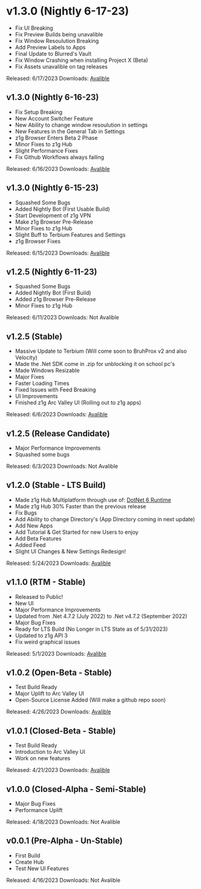 # v1.3.0 (Nightly 6-17-23)

- Fix UI Breaking
- Fix Preview Builds being unavalible
- Fix Window Resoulution Breaking
- Add Preview Labels to Apps
- Final Update to Blurred's Vault
- Fix Window Crashing when installing Project X (Beta)
- Fix Assets unavalible on tag releases

Released: 6/17/2023
Downloads: [Avalible](https://github.com/z1g-project/z1g-Project-Hub/releases/tag/z1g-hub-nightly-06-17-2023)

## v1.3.0 (Nightly 6-16-23)

- Fix Setup Breaking
- New Account Switcher Feature
- New Ability to change window resoulution in settings
- New Features in the General Tab in Settings
- z1g Browser Enters Beta 2 Phase
- Minor Fixes to z1g Hub
- Slight Performance Fixes
- Fix Github Workflows always failing

Released: 6/16/2023
Downloads: [Avalible](https://github.com/z1g-project/z1g-Project-Hub/releases/tag/z1g-hub-nightly-06-16-2023)

## v1.3.0 (Nightly 6-15-23)

- Squashed Some Bugs
- Added Nightly Bot (First Usable Build)
- Start Development of z1g VPN
- Make z1g Browser Pre-Release
- Minor Fixes to z1g Hub
- Slight Buff to Terbium Features and Settings
- z1g Browser Fixes

Released: 6/15/2023
Downloads: [Avalible](https://github.com/z1g-project/z1g-Project-Hub/releases/tag/z1g-hub-nightly-06-15-2023)

## v1.2.5 (Nightly 6-11-23)

- Squashed Some Bugs
- Added Nightly Bot (First Build)
- Added z1g Browser Pre-Release
- Minor Fixes to z1g Hub

Released: 6/11/2023
Downloads: Not Avalible

## v1.2.5 (Stable)

- Massive Update to Terbium (Will come soon to BruhProx v2 and also Velocity)
- Made the .Net SDK come in .zip for unblocking it on school pc's
- Made Windows Resizable
- Major Fixes
- Faster Loading Times
- Fixed Issues with Feed Breaking
- UI Improvements
- Finished z1g Arc Valley UI (Rolling out to z1g apps)

Released: 6/6/2023
Downloads: [Avalible](https://github.com/z1g-project/z1g-Project-Hub/releases/tag/1.2.5)

## v1.2.5 (Release Candidate)

- Major Performance Improvements
- Squashed some bugs

Released: 6/3/2023
Downloads: Not Avalible

## v1.2.0 (Stable - LTS Build)

- Made z1g Hub Multiplatform through use of: [DotNet 6 Runtime](https://dotnet.microsoft.com/en-us/download/dotnet/6.0)
- Made z1g Hub 30% Faster than the previous release
- Fix Bugs
- Add Ability to change Directory's (App Directory coming in next update)
- Add New Apps
- Add Tutorial & Get Started for new Users to enjoy
- Add Beta Features
- Added Feed
- Slight UI Changes & New Settings Redesign!

Released: 5/24/2023
Downloads: [Avalible](https://github.com/z1g-project/z1g-Project-Hub/releases/tag/1.2.0)

## v1.1.0 (RTM - Stable)

- Released to Public!
- New UI
- Major Performance Improvements
- Updated from .Net 4.7.2 (July 2022) to .Net v4.7.2 (September 2022)
- Major Bug Fixes
- Ready for LTS Build (No Longer in LTS State as of 5/31/2023)
- Updated to z1g API 3
- Fix weird graphical issues

Released: 5/1/2023
Downloads: [Avalible](https://cdn.z1g-project.repl.co/z1g-hub/archives/1.1.0/update.exe)

## v1.0.2 (Open-Beta - Stable)

- Test Build Ready
- Major Uplift to Arc Valley UI
- Open-Source License Added (Will make a github repo soon)

Released: 4/26/2023
Downloads: [Avalible](https://cdn.z1g-project.repl.co/z1g-hub/archives/1.0.2/update.exe)

## v1.0.1 (Closed-Beta - Stable)

- Test Build Ready
- Introduction to Arc Valley UI
- Work on new features

Released: 4/21/2023
Downloads: [Avalible](https://cdn.z1g-project.repl.co/z1g-hub/archives/1.0.2/update.exe)

## v1.0.0 (Closed-Alpha - Semi-Stable)

- Major Bug Fixes
- Performance Uplift

Released: 4/18/2023
Downloads: Not Avalible

## v0.0.1 (Pre-Alpha - Un-Stable)

- First Build
- Create Hub
- Test New UI Features

Released: 4/16/2023
Downloads: Not Avalible
